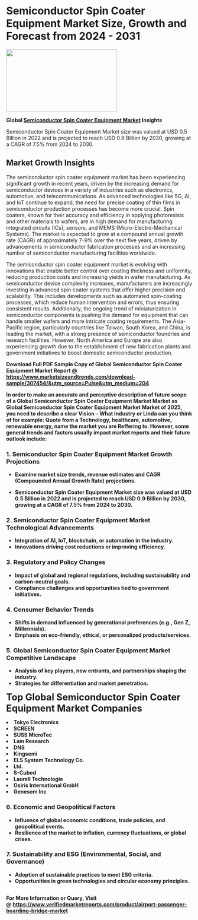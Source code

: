 <H1>Semiconductor Spin Coater Equipment Market Size, Growth and Forecast from 2024 - 2031</H1><img class="aligncenter size-medium wp-image-584254" src="https://thirdeyenews.in/wp-content/uploads/2024/09/Global-Market-Research-300x168.jpeg" alt="" width="300" height="168" /><p><strong>Global&nbsp;<a href="https://www.marketsizeandtrends.com/download-sample/307454/&amp;utm_source=Pulse&amp;utm_medium=204">Semiconductor Spin Coater Equipment Market</a> Insights</strong></p><p>Semiconductor Spin Coater Equipment Market size was valued at USD 0.5 Billion in 2022 and is projected to reach USD 0.9 Billion by 2030, growing at a CAGR of 7.5% from 2024 to 2030.</p><p><h2>Market Growth Insights</h2> <p>The semiconductor spin coater equipment market has been experiencing significant growth in recent years, driven by the increasing demand for semiconductor devices in a variety of industries such as electronics, automotive, and telecommunications. As advanced technologies like 5G, AI, and IoT continue to expand, the need for precise coating of thin films in semiconductor production processes has become more crucial. Spin coaters, known for their accuracy and efficiency in applying photoresists and other materials to wafers, are in high demand for manufacturing integrated circuits (ICs), sensors, and MEMS (Micro-Electro-Mechanical Systems). The market is expected to grow at a compound annual growth rate (CAGR) of approximately 7-9% over the next five years, driven by advancements in semiconductor fabrication processes and an increasing number of semiconductor manufacturing facilities worldwide.</p> <p><strong></strong></p> <p>The semiconductor spin coater equipment market is evolving with innovations that enable better control over coating thickness and uniformity, reducing production costs and increasing yields in wafer manufacturing. As semiconductor device complexity increases, manufacturers are increasingly investing in advanced spin coater systems that offer higher precision and scalability. This includes developments such as automated spin-coating processes, which reduce human intervention and errors, thus ensuring consistent results. Additionally, the ongoing trend of miniaturization in semiconductor components is pushing the demand for equipment that can handle smaller wafers and more intricate coating requirements. The Asia-Pacific region, particularly countries like Taiwan, South Korea, and China, is leading the market, with a strong presence of semiconductor foundries and research facilities. However, North America and Europe are also experiencing growth due to the establishment of new fabrication plants and government initiatives to boost domestic semiconductor production.</p> <p><strong></p><p><span class=""><strong>Download Full PDF Sample Copy of Global Semiconductor Spin Coater Equipment Market Report</strong> @ <a href="https://www.marketsizeandtrends.com/download-sample/307454/&amp;utm_source=Pulse&amp;utm_medium=204" target="_blank">https://www.marketsizeandtrends.com/download-sample/307454/&amp;utm_source=Pulse&amp;utm_medium=204</a></span></p><p>In order to make an accurate and perceptive description of future scope of a Global&nbsp;Semiconductor Spin Coater Equipment Market Market as Global&nbsp;Semiconductor Spin Coater Equipment Market Market of 2025, you need to describe a clear Vision &ndash; What Industry or Linda can you think of for example: Quote from a Technology, healthcare, automotive, renewable energy, name the market you are Reffering to. However, some general trends and factors usually impact market reports and their future outlook include:</p><h3>1.&nbsp;<strong>Semiconductor Spin Coater Equipment Market Growth Projections</strong></h3><ul><li>Examine market size trends, revenue estimates and CAGR (Compounded Annual Growth Rate) projections.</li><li><p>Semiconductor Spin Coater Equipment Market size was valued at USD 0.5 Billion in 2022 and is projected to reach USD 0.9 Billion by 2030, growing at a CAGR of 7.5% from 2024 to 2030.</p></li></ul><h3>2.&nbsp;<strong>Semiconductor Spin Coater Equipment Market Technological Advancements</strong></h3><ul><li>Integration of AI, IoT, blockchain, or automation in the industry.</li><li>Innovations driving cost reductions or improving efficiency.</li></ul><h3>3.&nbsp;<strong>Regulatory and Policy Changes</strong></h3><ul><li>Impact of global and regional regulations, including sustainability and carbon-neutral goals.</li><li>Compliance challenges and opportunities tied to government initiatives.</li></ul><h3>4.&nbsp;<strong>Consumer Behavior Trends</strong></h3><ul><li>Shifts in demand influenced by generational preferences (e.g., Gen Z, Millennials).</li><li>Emphasis on eco-friendly, ethical, or personalized products/services.</li></ul><h3>5.&nbsp;<strong>Global Semiconductor Spin Coater Equipment Market Competitive Landscape</strong></h3><ul><li>Analysis of key players, new entrants, and partnerships shaping the industry.</li><li>Strategies for differentiation and market penetration.</li></ul><p data-pm-slice="1 1 []"><span style="color: inherit; font-family: inherit; font-size: 25px;">Top Global Semiconductor Spin Coater Equipment Market Companies</span></p><div class="" data-test-id=""><p><li>Tokyo Electronics</li><li> SCREEN</li><li> SUSS MicroTec</li><li> Lam Research</li><li> DNS</li><li> Kingsemi</li><li> ELS System Technology Co.</li><li> Ltd.</li><li> S-Cubed</li><li> Laurell Technologie</li><li> Osiris International GmbH</li><li> Genesem Inc</li></p></div><h3>6.&nbsp;<strong>Economic and Geopolitical Factors</strong></h3><ul><li>Influence of global economic conditions, trade policies, and geopolitical events.</li><li>Resilience of the market to inflation, currency fluctuations, or global crises.</li></ul><h3>7.&nbsp;<strong>Sustainability and ESG (Environmental, Social, and Governance)</strong></h3><ul><li>Adoption of sustainable practices to meet ESG criteria.</li><li>Opportunities in green technologies and circular economy principles.</li></ul><h2><strong style="font-size: 14px;">For More Information or Query, Visit @&nbsp;</strong><a style="background-color: #ffffff; font-size: 14px;" href="https://www.marketsizeandtrends.com/report/semiconductor-spin-coater-equipment-market/" target="_blank">https://www.verifiedmarketreports.com/product/airport-passenger-boarding-bridge-market</a></h2>
